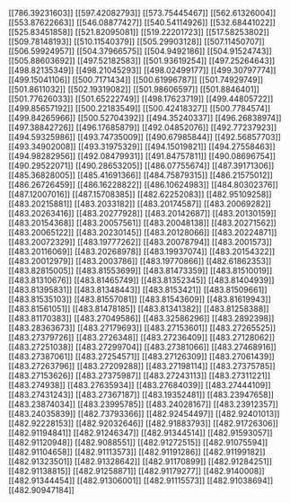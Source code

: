 [[786.39231603]]
[[597.42082793]]
[[573.75445467]]
[[562.61326004]]
[[553.87622663]]
[[546.08877427]]
[[540.54114926]]
[[532.68441022]]
[[525.83451858]]
[[521.82095081]]
[[519.22201723]]
[[517.58253802]]
[[509.78148193]]
[[510.11540379]]
[[505.29903128]]
[[507.11450707]]
[[506.59924957]]
[[504.37966575]]
[[504.9492186]]
[[504.91524743]]
[[505.88603692]]
[[497.52182583]]
[[501.93619254]]
[[497.25264643]]
[[498.82135349]]
[[498.21045293]]
[[498.02499177]]
[[499.30797774]]
[[499.15041106]]
[[500.7171434]]
[[500.61996787]]
[[501.74929749]]
[[501.8611032]]
[[502.19319082]]
[[501.98606597]]
[[501.8846401]]
[[501.77626033]]
[[501.65222749]]
[[498.17623719]]
[[499.44805722]]
[[499.85657192]]
[[500.22183549]]
[[500.42418327]]
[[500.7784574]]
[[499.84265966]]
[[500.52704392]]
[[494.35240337]]
[[496.26838974]]
[[497.38842726]]
[[496.17685879]]
[[492.04852076]]
[[492.77237923]]
[[494.59325986]]
[[493.74735009]]
[[490.67985844]]
[[492.56857703]]
[[493.34902008]]
[[493.31975329]]
[[494.15019821]]
[[494.27558463]]
[[494.98282956]]
[[492.08479931]]
[[491.84757811]]
[[490.08696754]]
[[490.29522071]]
[[490.28653205]]
[[486.07755674]]
[[487.39171306]]
[[485.36828005]]
[[485.41691366]]
[[484.75879315]]
[[486.21575012]]
[[486.26726459]]
[[486.16228822]]
[[486.10624983]]
[[484.80302376]]
[[487.12007016]]
[[487.15708385]]
[[482.62252083]]
[[482.95109258]]
[[483.20215881]]
[[483.2033182]]
[[483.20174587]]
[[483.20069282]]
[[483.20263416]]
[[483.20277928]]
[[483.20142687]]
[[483.20130159]]
[[483.20154368]]
[[483.20057561]]
[[483.20048138]]
[[483.20271562]]
[[483.20065122]]
[[483.20230145]]
[[483.20128066]]
[[483.20224871]]
[[483.20072329]]
[[483.19777262]]
[[483.20078794]]
[[483.2001573]]
[[483.20116069]]
[[483.20268978]]
[[483.19937074]]
[[483.20154322]]
[[483.20012979]]
[[483.2003786]]
[[483.19770866]]
[[482.61862353]]
[[483.82815005]]
[[483.81553699]]
[[483.81473359]]
[[483.81510019]]
[[483.81310676]]
[[483.81465749]]
[[483.81352345]]
[[483.81404939]]
[[483.81395831]]
[[483.81348443]]
[[483.8153421]]
[[483.81509661]]
[[483.81535103]]
[[483.81557081]]
[[483.81543609]]
[[483.81619943]]
[[483.81561051]]
[[483.81478185]]
[[483.81341382]]
[[483.81258388]]
[[483.81170383]]
[[483.27049586]]
[[483.32586296]]
[[483.2892398]]
[[483.28363673]]
[[483.27179693]]
[[483.27153601]]
[[483.27265525]]
[[483.27379726]]
[[483.2726348]]
[[483.27236409]]
[[483.27128062]]
[[483.27251038]]
[[483.27299704]]
[[483.27381066]]
[[483.27468916]]
[[483.27387061]]
[[483.27254571]]
[[483.27126309]]
[[483.27061439]]
[[483.27263796]]
[[483.27209288]]
[[483.27198114]]
[[483.27375785]]
[[483.27153626]]
[[483.27375987]]
[[483.27243113]]
[[483.27311221]]
[[483.274938]]
[[483.27635934]]
[[483.27684039]]
[[483.27444109]]
[[483.27431243]]
[[483.27367187]]
[[483.19352481]]
[[483.23947658]]
[[483.23874034]]
[[483.23995785]]
[[483.24028167]]
[[483.23912357]]
[[483.24035839]]
[[482.73793366]]
[[482.92454497]]
[[482.92401013]]
[[482.92228153]]
[[482.92032646]]
[[482.91883793]]
[[482.91726306]]
[[482.91194841]]
[[482.91246347]]
[[482.91344514]]
[[482.91593057]]
[[482.91120948]]
[[482.9088551]]
[[482.91272515]]
[[482.91075594]]
[[482.91104658]]
[[482.91113573]]
[[482.91191286]]
[[482.91199182]]
[[482.91323501]]
[[482.91328642]]
[[482.91170899]]
[[482.91284251]]
[[482.91138815]]
[[482.91258871]]
[[482.91179277]]
[[482.9140008]]
[[482.91344454]]
[[482.91306001]]
[[482.91115573]]
[[482.91038694]]
[[482.90947184]]